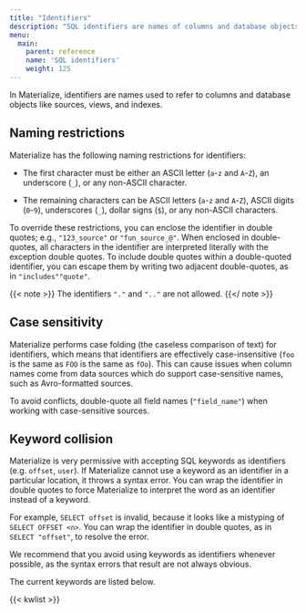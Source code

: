 ```yaml
---
title: "Identifiers"
description: "SQL identifiers are names of columns and database objects such as sources and views."
menu:
  main:
    parent: reference
    name: 'SQL identifiers'
    weight: 125
---
```


In Materialize, identifiers are names used to refer to columns and database
objects like sources, views, and indexes.

## Naming restrictions

Materialize has the following naming restrictions for identifiers:

- The first character must be either an ASCII letter (`a`-`z` and `A`-`Z`), an
  underscore (`_`), or any non-ASCII character.

- The remaining characters can be ASCII letters (`a`-`z` and `A`-`Z`), ASCII
  digits (`0`-`9`), underscores (`_`), dollar signs (`$`), or any non-ASCII
  characters.

To override these restrictions, you can enclose the identifier in double quotes;
e.g., `"123_source"` or `"fun_source_@"`. When enclosed in double-quotes, all
characters in the identifier are interpreted literally with the exception double
quotes. To include double quotes within a double-quoted identifier, you can
escape them by writing two adjacent double-quotes, as in `"includes""quote"`.

{{< note >}}
The identifiers `"."` and `".."` are not allowed.
{{</ note >}}

## Case sensitivity

Materialize performs case folding (the caseless comparison of text) for identifiers, which means that identifiers are effectively case-insensitive (`foo` is the same as `FOO` is the same as `fOo`). This can cause issues when column names come from data sources which do support case-sensitive names, such as Avro-formatted sources.

To avoid conflicts, double-quote all field names (`"field_name"`) when working with case-sensitive sources.

## Keyword collision

Materialize is very permissive with accepting SQL keywords as identifiers (e.g.
`offset`, `user`). If Materialize cannot use a keyword as an
identifier in a particular location, it throws a syntax error. You can wrap the
identifier in double quotes to force Materialize to interpret the word as an
identifier instead of a keyword.

For example, `SELECT offset` is invalid, because it looks like a mistyping of
`SELECT OFFSET <n>`. You can wrap the identifier in double quotes, as in
`SELECT "offset"`, to resolve the error.

We recommend that you avoid using keywords as identifiers whenever possible, as
the syntax errors that result are not always obvious.

The current keywords are listed below.

{{< kwlist >}}
